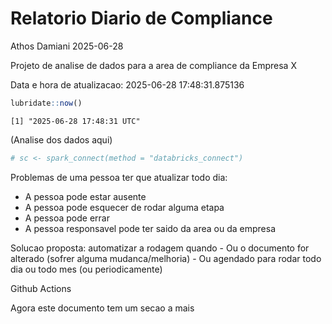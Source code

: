 # Relatorio Diario de Compliance
Athos Damiani
2025-06-28

Projeto de analise de dados para a area de compliance da Empresa X

Data e hora de atualizacao: 2025-06-28 17:48:31.875136

``` r
lubridate::now()
```

    [1] "2025-06-28 17:48:31 UTC"

(Analise dos dados aqui)

``` r
# sc <- spark_connect(method = "databricks_connect")
```

Problemas de uma pessoa ter que atualizar todo dia:

-   A pessoa pode estar ausente
-   A pessoa pode esquecer de rodar alguma etapa
-   A pessoa pode errar
-   A pessoa responsavel pode ter saido da area ou da empresa

Solucao proposta: automatizar a rodagem quando - Ou o documento for
alterado (sofrer alguma mudanca/melhoria) - Ou agendado para rodar todo
dia ou todo mes (ou periodicamente)

Github Actions

Agora este documento tem um secao a mais
